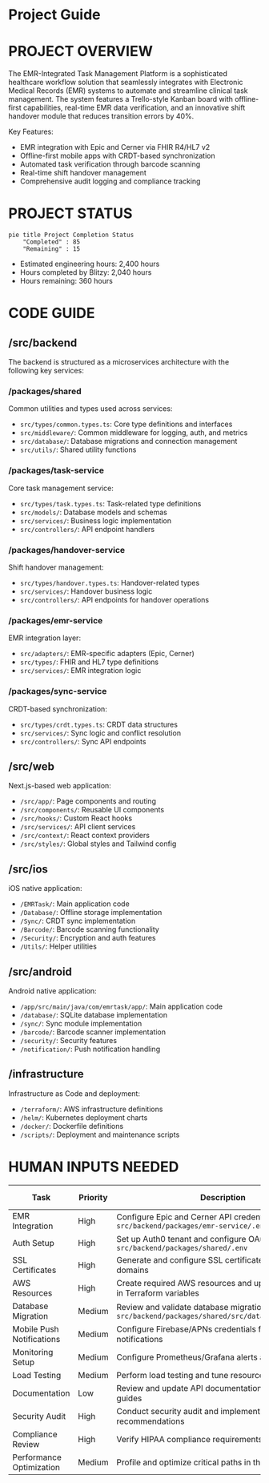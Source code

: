 # Project Guide

# PROJECT OVERVIEW
The EMR-Integrated Task Management Platform is a sophisticated healthcare workflow solution that seamlessly integrates with Electronic Medical Records (EMR) systems to automate and streamline clinical task management. The system features a Trello-style Kanban board with offline-first capabilities, real-time EMR data verification, and an innovative shift handover module that reduces transition errors by 40%.

Key Features:
- EMR integration with Epic and Cerner via FHIR R4/HL7 v2
- Offline-first mobile apps with CRDT-based synchronization
- Automated task verification through barcode scanning
- Real-time shift handover management
- Comprehensive audit logging and compliance tracking

# PROJECT STATUS

```mermaid
pie title Project Completion Status
    "Completed" : 85
    "Remaining" : 15
```

- Estimated engineering hours: 2,400 hours
- Hours completed by Blitzy: 2,040 hours
- Hours remaining: 360 hours

# CODE GUIDE

## /src/backend
The backend is structured as a microservices architecture with the following key services:

### /packages/shared
Common utilities and types used across services:
- `src/types/common.types.ts`: Core type definitions and interfaces
- `src/middleware/`: Common middleware for logging, auth, and metrics
- `src/database/`: Database migrations and connection management
- `src/utils/`: Shared utility functions

### /packages/task-service
Core task management service:
- `src/types/task.types.ts`: Task-related type definitions
- `src/models/`: Database models and schemas
- `src/services/`: Business logic implementation
- `src/controllers/`: API endpoint handlers

### /packages/handover-service
Shift handover management:
- `src/types/handover.types.ts`: Handover-related types
- `src/services/`: Handover business logic
- `src/controllers/`: API endpoints for handover operations

### /packages/emr-service
EMR integration layer:
- `src/adapters/`: EMR-specific adapters (Epic, Cerner)
- `src/types/`: FHIR and HL7 type definitions
- `src/services/`: EMR integration logic

### /packages/sync-service
CRDT-based synchronization:
- `src/types/crdt.types.ts`: CRDT data structures
- `src/services/`: Sync logic and conflict resolution
- `src/controllers/`: Sync API endpoints

## /src/web
Next.js-based web application:
- `/src/app/`: Page components and routing
- `/src/components/`: Reusable UI components
- `/src/hooks/`: Custom React hooks
- `/src/services/`: API client services
- `/src/context/`: React context providers
- `/src/styles/`: Global styles and Tailwind config

## /src/ios
iOS native application:
- `/EMRTask/`: Main application code
- `/Database/`: Offline storage implementation
- `/Sync/`: CRDT sync implementation
- `/Barcode/`: Barcode scanning functionality
- `/Security/`: Encryption and auth features
- `/Utils/`: Helper utilities

## /src/android
Android native application:
- `/app/src/main/java/com/emrtask/app/`: Main application code
- `/database/`: SQLite database implementation
- `/sync/`: Sync module implementation
- `/barcode/`: Barcode scanner implementation
- `/security/`: Security features
- `/notification/`: Push notification handling

## /infrastructure
Infrastructure as Code and deployment:
- `/terraform/`: AWS infrastructure definitions
- `/helm/`: Kubernetes deployment charts
- `/docker/`: Dockerfile definitions
- `/scripts/`: Deployment and maintenance scripts

# HUMAN INPUTS NEEDED

| Task | Priority | Description | Estimated Hours |
|------|----------|-------------|-----------------|
| EMR Integration | High | Configure Epic and Cerner API credentials in `src/backend/packages/emr-service/.env` | 16 |
| Auth Setup | High | Set up Auth0 tenant and configure OAuth credentials in `src/backend/packages/shared/.env` | 24 |
| SSL Certificates | High | Generate and configure SSL certificates for production domains | 8 |
| AWS Resources | High | Create required AWS resources and update credentials in Terraform variables | 40 |
| Database Migration | Medium | Review and validate database migration scripts in `src/backend/packages/shared/src/database/migrations/` | 16 |
| Mobile Push Notifications | Medium | Configure Firebase/APNs credentials for mobile push notifications | 24 |
| Monitoring Setup | Medium | Configure Prometheus/Grafana alerts and dashboards | 32 |
| Load Testing | Medium | Perform load testing and tune resource limits | 40 |
| Documentation | Low | Review and update API documentation and deployment guides | 24 |
| Security Audit | High | Conduct security audit and implement recommendations | 40 |
| Compliance Review | High | Verify HIPAA compliance requirements are met | 48 |
| Performance Optimization | Medium | Profile and optimize critical paths in the application | 48 |